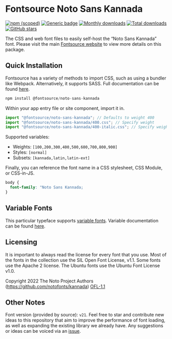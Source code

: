 # Fontsource Noto Sans Kannada

[![npm (scoped)](https://img.shields.io/npm/v/@fontsource/noto-sans-kannada?color=brightgreen)](https://www.npmjs.com/package/@fontsource/noto-sans-kannada) [![Generic badge](https://img.shields.io/badge/fontsource-passing-brightgreen)](https://github.com/fontsource/fontsource) [![Monthly downloads](https://badgen.net/npm/dm/@fontsource/noto-sans-kannada)](https://github.com/fontsource/fontsource) [![Total downloads](https://badgen.net/npm/dt/@fontsource/noto-sans-kannada)](https://github.com/fontsource/fontsource) [![GitHub stars](https://img.shields.io/github/stars/fontsource/fontsource.svg?style=social&label=Star)](https://github.com/fontsource/fontsource/stargazers)

The CSS and web font files to easily self-host the “Noto Sans Kannada” font. Please visit the main [Fontsource website](https://fontsource.org/fonts/noto-sans-kannada) to view more details on this package.

## Quick Installation

Fontsource has a variety of methods to import CSS, such as using a bundler like Webpack. Alternatively, it supports SASS. Full documentation can be found [here](https://fontsource.org/docs/introduction).

```javascript
npm install @fontsource/noto-sans-kannada
```

Within your app entry file or site component, import it in.

```javascript
import "@fontsource/noto-sans-kannada"; // Defaults to weight 400
import "@fontsource/noto-sans-kannada/400.css"; // Specify weight
import "@fontsource/noto-sans-kannada/400-italic.css"; // Specify weight and style

```

Supported variables:
- Weights: `[100,200,300,400,500,600,700,800,900]`
- Styles: `[normal]`
- Subsets: `[kannada,latin,latin-ext]`

Finally, you can reference the font name in a CSS stylesheet, CSS Module, or CSS-in-JS.

```css
body {
  font-family: "Noto Sans Kannada;
}
```

## Variable Fonts

This particular typeface supports [variable fonts](https://developer.mozilla.org/en-US/docs/Web/CSS/CSS_Fonts/Variable_Fonts_Guide).
Variable documentation can be found [here](https://fontsource.org/docs/variable-fonts).

## Licensing
It is important to always read the license for every font that you use.
Most of the fonts in the collection use the SIL Open Font License, v1.1. Some fonts use the Apache 2 license. The Ubuntu fonts use the Ubuntu Font License v1.0.

Copyright 2022 The Noto Project Authors (https://github.com/notofonts/kannada)
[OFL-1.1](http://scripts.sil.org/OFL)

## Other Notes
Font version (provided by source): `v21`.
Feel free to star and contribute new ideas to this repository that aim to improve the performance of font loading, as well as expanding the existing library we already have. Any suggestions or ideas can be voiced via an [issue](https://github.com/fontsource/fontsource/issues).
